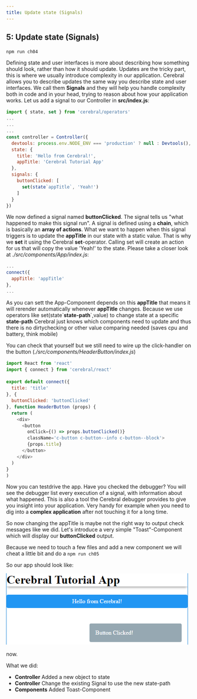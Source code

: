 ```yaml
---
title: Update state (Signals)
---
```


## 5: Update state (Signals)

`npm run ch04`

Defining state and user interfaces is more about describing how something should look, rather than how it should update. Updates are the tricky part, this is where we usually introduce complexity in our application. Cerebral allows you to describe updates the same way you describe state and user interfaces. We call them **Signals** and they will help you handle complexity both in code and in your head, trying to reason about how your application works.
Let us add a signal to our Controller in **src/index.js**:

```js
import { state, set } from 'cerebral/operators'
...
...
...
const controller = Controller({
  devtools: process.env.NODE_ENV === 'production' ? null : Devtools(),
  state: {
    title: 'Hello from Cerebral!',
    appTitle: 'Cerebral Tutorial App'
  },
  signals: {
    buttonClicked: [
      set(state`appTitle`, 'Yeah!')
    ]
  }
})

```
We now defined a signal named **buttonClicked**. The signal tells us "what happened to make this signal run". A signal is defined using a **chain**, which is basically an **array of actions**. What we want to happen when this signal triggers is to update the **appTitle** in our state with a static value. That is why we **set** it using the Cerebral **set**-operator. Calling set will create an action for us that will copy the value 'Yeah!' to the state. 
Please take a closer look at *./src/components/App/index.js*:

```js
...
connect({
  appTitle: 'appTitle'
},
...
```
As you can sett the App-Component depends on this **appTitle** that means it will rerender automatically whenever **appTitle** changes.  Because we use operators like set(state\`**state-path**\`,value) to change state at a specific **state-path** Cerebral just knows which components need to update and thus there is no dirtychecking or other value comparing needed (saves cpu and battery, think mobile)

You can check that yourself but we still need to wire up the click-handler on the button (*./src/components/HeaderButton/index.js*)
```js
import React from 'react'
import { connect } from 'cerebral/react'

export default connect({
  title: 'title'
}, {
  buttonClicked: 'buttonClicked'
}, function HeaderButton (props) {
  return (
    <div>
      <button 
        onClick={() => props.buttonClicked()} 
        className='c-button c-button--info c-button--block'>
        {props.title}
      </button>
    </div>
  )
}
)
```
Now you can testdrive the app.
Have you checked the debugger? You will see the debugger list every execution of a signal, with information about what happened. This is also a tool the Cerebral debugger provides to give you insight into your application. Very handy for example when you need to dig into a **complex application** after not touching it for a long time.

So now changing the appTitle is maybe not the right way to output check messages like we did. Let's introduce a very simple "Toast"-Component which will display our **buttonClicked** output.

Because we need to touch a few files and add a new component we will cheat a little bit and do a `npm run ch05`

So our app should look like:

![Result](../../public/img/tutorial_05_result.PNG)

now.

What we did:
- **Controller** Added a new object to state 
- **Controller** Change the existing Signal to use the new state-path
- **Components** Added Toast-Component

